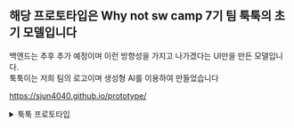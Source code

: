 ## 해당 프로토타입은 Why not sw camp 7기 팀 툭툭의 초기 모델입니다

백엔드는 추후 추가 예정이며 이런 방향성을 가지고 나가겠다는 UI만을 만든 모델입니다.   
툭툭이는 저희 팀의 로고이며 생성형 AI를 이용하여 만들었습니다

https://sjun4040.github.io/prototype/
<details>
<summary>툭툭 프로토타입</summary>

<br>

[**툭툭 프로토타입 보러가기**](https://sjun4040.github.io/prototype/)

</details>

